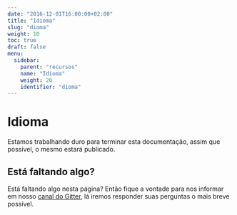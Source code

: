 ```yaml
---
date: "2016-12-01T16:00:00+02:00"
title: "Idioma"
slug: "dioma"
weight: 10
toc: true
draft: false
menu:
  sidebar:
    parent: "recursos"
    name: "Idioma"
    weight: 20
    identifier: "dioma"
---
```


# Idioma

Estamos trabalhando duro para terminar esta documentação, assim que possível, o mesmo estará publicado.

## Está faltando algo?

Está faltando algo nesta página? Então fique a vontade para nos informar em nosso [canal do Gitter](https://gitter.im/go-gitea/gitea/), lá iremos responder suas perguntas o mais breve possível.
